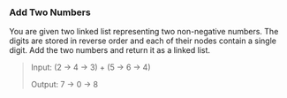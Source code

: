 ### Add Two Numbers

You are given two linked list representing two non-negative numbers. The digits are stored
in reverse order and each of their nodes contain a single digit. Add the two numbers and return
it as a linked list.

>   Input:  (2 -> 4 -> 3) + (5 -> 6 -> 4)
>
>   Output: 7 -> 0 -> 8
